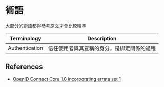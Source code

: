 # 術語

大部分的術語都得參考原文才會比較精準

| Terminology | Description |
| --- | --- |
| Authentication | 信任使用者與其宣稱的身分，是綁定關係的過程 |

## References

* [OpenID Connect Core 1.0 incorporating errata set 1](https://openid.net/specs/openid-connect-core-1_0.html#Terminology)
